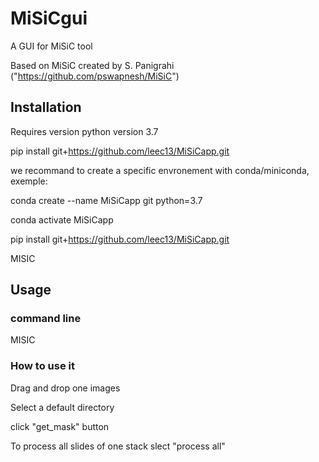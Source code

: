 # MiSiCgui
A GUI for MiSiC tool

Based on MiSiC created by S. Panigrahi ("https://github.com/pswapnesh/MiSiC")

## Installation
Requires version python version 3.7

pip install git+https://github.com/leec13/MiSiCapp.git

we recommand to create a specific envronement with conda/miniconda, exemple:

conda create --name MiSiCapp git python=3.7

conda activate MiSiCapp

pip install git+https://github.com/leec13/MiSiCapp.git

MISIC
## Usage

### command line
MISIC

### How to use it
Drag and drop one images

Select a default directory

click "get_mask" button

To process all slides of one stack slect "process all"

